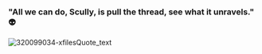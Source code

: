 ### "All we can do, Scully, is pull the thread, see what it unravels." 👽

![320099034-xfilesQuote_text](https://user-images.githubusercontent.com/7677946/221441771-7753d667-c505-426c-9890-f5def7e3740c.jpg)


<!--
**rjsvieira/rjsvieira** is a ✨ _special_ ✨ repository because its `README.md` (this file) appears on your GitHub profile.

Here are some ideas to get you started:

- 🔭 I’m currently working on ...
- 🌱 I’m currently learning ...
- 👯 I’m looking to collaborate on ...
- 🤔 I’m looking for help with ...
- 💬 Ask me about ...
- 📫 How to reach me: ...
- 😄 Pronouns: ...
- ⚡ Fun fact: ...
-->
